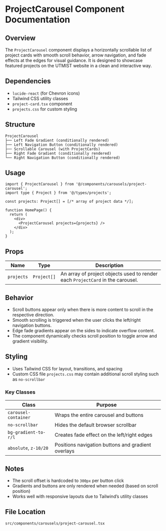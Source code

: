 # ProjectCarousel Component Documentation

## Overview

The `ProjectCarousel` component displays a horizontally scrollable list of project cards with smooth scroll behavior, arrow navigation, and fade effects at the edges for visual guidance. It is designed to showcase featured projects on the UTMIST website in a clean and interactive way.

## Dependencies

* `lucide-react` (for Chevron icons)
* Tailwind CSS utility classes
* `project-card.tsx` component
* `projects.css` for custom styling

## Structure

```
ProjectCarousel
├── Left Fade Gradient (conditionally rendered)
├── Left Navigation Button (conditionally rendered)
├── Scrollable Carousel (with ProjectCards)
├── Right Fade Gradient (conditionally rendered)
└── Right Navigation Button (conditionally rendered)
```

## Usage

```tsx
import { ProjectCarousel } from '@/components/carousels/project-carousel';
import type { Project } from '@/types/projects';

const projects: Project[] = [/* array of project data */];

function HomePage() {
  return (
    <div>
      <ProjectCarousel projects={projects} />
    </div>
  );
}
```

## Props

| Name       | Type        | Description                                                                    |
| ---------- | ----------- | ------------------------------------------------------------------------------ |
| `projects` | `Project[]` | An array of project objects used to render each `ProjectCard` in the carousel. |

## Behavior

* Scroll buttons appear only when there is more content to scroll in the respective direction.
* Smooth scrolling is triggered when the user clicks the left/right navigation buttons.
* Edge fade gradients appear on the sides to indicate overflow content.
* The component dynamically checks scroll position to toggle arrow and gradient visibility.

## Styling

* Uses Tailwind CSS for layout, transitions, and spacing
* Custom CSS file `projects.css` may contain additional scroll styling such as `no-scrollbar`

### Key Classes

| Class                 | Purpose                                            |
| --------------------- | -------------------------------------------------- |
| `carousel-container`  | Wraps the entire carousel and buttons              |
| `no-scrollbar`        | Hides the default browser scrollbar                |
| `bg-gradient-to-r/l`  | Creates fade effect on the left/right edges        |
| `absolute`, `z-10/20` | Positions navigation buttons and gradient overlays |

## Notes

* The scroll offset is hardcoded to `300px` per button click
* Gradients and buttons are only rendered when needed (based on scroll position)
* Works well with responsive layouts due to Tailwind’s utility classes

## File Location

`src/components/carousels/project-carousel.tsx`
